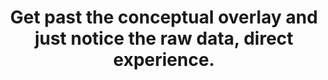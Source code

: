 ---
title: Get past the conceptual overlay and just notice the raw data, direct experience.
tags: perception self buddhism consciousness mindfulness
---